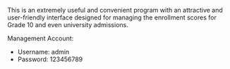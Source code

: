 This is an extremely useful and convenient program with an attractive and user-friendly interface designed for managing the enrollment scores for Grade 10 and even university admissions.

Management Account:
  - Username: admin
  - Password: 123456789
